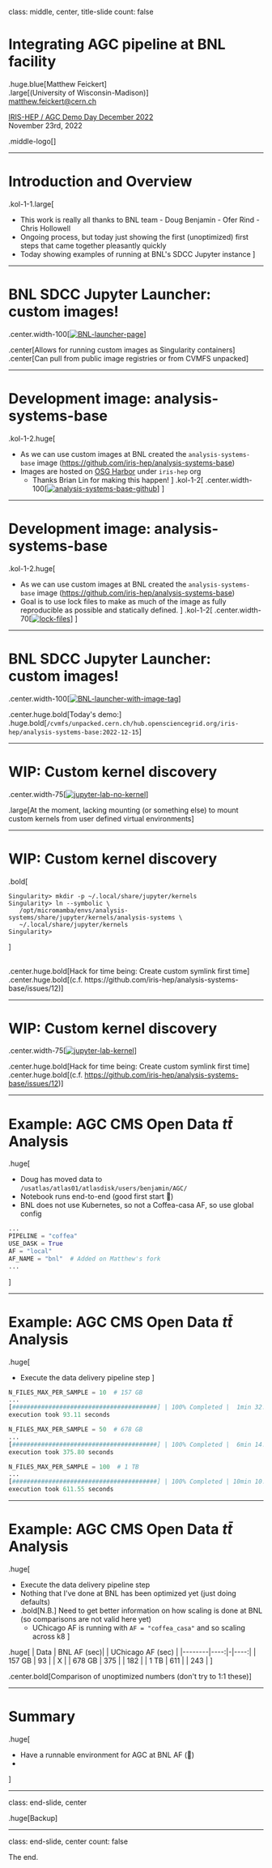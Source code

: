 class: middle, center, title-slide
count: false

# Integrating AGC pipeline at BNL facility

.huge.blue[Matthew Feickert]<br>
.large[(University of Wisconsin-Madison)]
<br>
[matthew.feickert@cern.ch](mailto:matthew.feickert@cern.ch)

[IRIS-HEP / AGC Demo Day December 2022](https://indico.cern.ch/event/1218004/#4-integrating-agc-pipeline-at)
<br>
November 23rd, 2022

.middle-logo[]

---
# Introduction and Overview

.kol-1-1.large[
- This work is really all thanks to BNL team
      - Doug Benjamin
      - Ofer Rind
      - Chris Hollowell
- Ongoing process, but today just showing the first (unoptimized) first steps that came together pleasantly quickly
- Today showing examples of running at BNL's SDCC Jupyter instance
]


<!-- .kol-1-2.large[
- In Tuesday's session, Daniel Katz already gave very nice high level overview of software citation .bold[principles] and .bold[tools]
- This is an .red[opinionated] summary of the tooling landscape and examples of workflows
   - Full disclosure: Opinions formed from pyhf development and from Scikit-HEP community discussions (c.f. [Eduardo's talk](https://indico.cern.ch/event/1211229/contributions/5150204/)).
- Meant to be recommendations to software developers on making your work as .bold[easy to cite as possible]
   - These recommendations can transfer to experiment software as well
]
.kol-1-2[
<br><br>
.center.width-100[[![dan-katz-intro](figures/dan-katz-intro.png)](https://indico.cern.ch/event/1211229/contributions/5120849/)]
.center[[Daniel Katz's talk](https://indico.cern.ch/event/1211229/contributions/5120849/)]
] -->

---
# BNL SDCC Jupyter Launcher: custom images!

.center.width-100[[![BNL-launcher-page](figures/BNL-launcher-page.png)](https://atlas-jupyter-test.sdcc.bnl.gov/)]

.center[Allows for running custom images as Singularity containers]
.center[Can pull from public image registries or from CVMFS unpacked]

---
# Development image: analysis-systems-base

.kol-1-2.huge[
- As we can use custom images at BNL created the `analysis-systems-base` image (https://github.com/iris-hep/analysis-systems-base)
- Images are hosted on [OSG Harbor](https://hub.opensciencegrid.org/harbor/projects/863/repositories/analysis-systems-base) under `iris-hep` org
   - Thanks Brian Lin for making this happen!
]
.kol-1-2[
.center.width-100[[![analysis-systems-base-github](figures/analysis-systems-base-github.png)](https://github.com/iris-hep/analysis-systems-base)]
]

---
# Development image: analysis-systems-base

.kol-1-2.huge[
- As we can use custom images at BNL created the `analysis-systems-base` image (https://github.com/iris-hep/analysis-systems-base)
- Goal is to use lock files to make as much of the image as fully reproducible as possible and statically defined.
]
.kol-1-2[
.center.width-70[[![lock-files](figures/lock-files.png)](https://github.com/iris-hep/analysis-systems-base)]
]

---
# BNL SDCC Jupyter Launcher: custom images!

.center.width-100[[![BNL-launcher-with-image-tag](figures/BNL-launcher-with-image-tag.png)](https://atlas-jupyter-test.sdcc.bnl.gov/)]

.center.huge.bold[Today's demo:]
.huge.bold[`/cvmfs/unpacked.cern.ch/hub.opensciencegrid.org/iris-hep/analysis-systems-base:2022-12-15`]

---
# WIP: Custom kernel discovery

.center.width-75[[![jupyter-lab-no-kernel](figures/jupyter-lab-no-kernel.png)](https://atlas-jupyter-test.sdcc.bnl.gov/)]

.large[At the moment, lacking mounting (or something else) to mount custom kernels from user defined virtual environments]

---
# WIP: Custom kernel discovery

.bold[
```
Singularity> mkdir -p ~/.local/share/jupyter/kernels
Singularity> ln --symbolic \
   /opt/micromamba/envs/analysis-systems/share/jupyter/kernels/analysis-systems \
   ~/.local/share/jupyter/kernels
Singularity>
```
]

<br>
.center.huge.bold[Hack for time being: Create custom symlink first time]
.center.huge.bold[(c.f. https://github.com/iris-hep/analysis-systems-base/issues/12)]

---
# WIP: Custom kernel discovery

.center.width-75[[![jupyter-lab-kernel](figures/jupyter-lab-kernel.png)](https://atlas-jupyter-test.sdcc.bnl.gov/)]

.center.huge.bold[Hack for time being: Create custom symlink first time]
.center.huge.bold[(c.f. https://github.com/iris-hep/analysis-systems-base/issues/12)]

---
# Example: AGC CMS Open Data $t\bar{t}$ Analysis

.huge[
- Doug has moved data to `/usatlas/atlas01/atlasdisk/users/benjamin/AGC/`
- Notebook runs end-to-end (good first start 🚀)
- BNL does not use Kubernetes, so not a Coffea-casa AF, so use global config
```python
...
PIPELINE = "coffea"
USE_DASK = True
AF = "local"
AF_NAME = "bnl"  # Added on Matthew's fork
...
```
]

---
# Example: AGC CMS Open Data $t\bar{t}$ Analysis

.huge[
- Execute the data delivery pipeline step
]

```python
N_FILES_MAX_PER_SAMPLE = 10  # 157 GB
...
[########################################] | 100% Completed |  1min 32.6s
execution took 93.11 seconds
```

```python
N_FILES_MAX_PER_SAMPLE = 50  # 678 GB
...
[########################################] | 100% Completed |  6min 14.1s
execution took 375.80 seconds
```

```python
N_FILES_MAX_PER_SAMPLE = 100  # 1 TB
...
[########################################] | 100% Completed | 10min 10.0s
execution took 611.55 seconds
```

---
# Example: AGC CMS Open Data $t\bar{t}$ Analysis

.huge[
- Execute the data delivery pipeline step
- Nothing that I've done at BNL has been optimized yet (just doing defaults)
- .bold[N.B.] Need to get better information on how scaling is done at BNL (so comparisons are not valid here yet)
   - UChicago AF is running with `AF = "coffea_casa"` and so scaling across k8
]

.huge[
| Data   | BNL AF (sec)| | UChicago AF (sec)  |
|--------|----:|-|----:|
| 157 GB |  93 | |   X |
| 678 GB | 375 | | 182 |
| 1 TB   | 611 | | 243 |
]

.center.bold[Comparison of unoptimized numbers (don't try to 1:1 these)]


---
# Summary

.huge[
- Have a runnable environment for AGC at BNL AF (🚀)
-
]

---
class: end-slide, center

.huge[Backup]

---

class: end-slide, center
count: false

The end.
